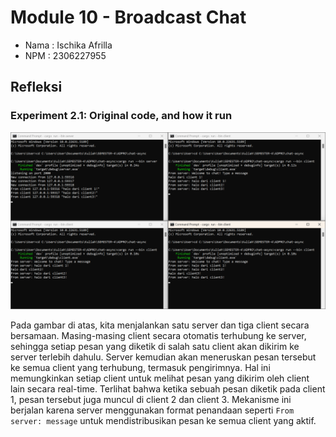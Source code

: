# Module 10 - Broadcast Chat

* Nama  : Ischika Afrilla
* NPM   : 2306227955

## Refleksi
### Experiment 2.1: Original code, and how it run
![Experiment 2.1: Original code, and how it run](images/Screenshot%20(1080).png)

Pada gambar di atas, kita menjalankan satu server dan tiga client secara bersamaan. Masing-masing client secara otomatis terhubung ke server, sehingga setiap pesan yang diketik di salah satu client akan dikirim ke server terlebih dahulu. Server kemudian akan meneruskan pesan tersebut ke semua client yang terhubung, termasuk pengirimnya. Hal ini memungkinkan setiap client untuk melihat pesan yang dikirim oleh client lain secara real-time. Terlihat bahwa ketika sebuah pesan diketik pada client 1, pesan tersebut juga muncul di client 2 dan client 3. Mekanisme ini berjalan karena server menggunakan format penandaan seperti `From server: message` untuk mendistribusikan pesan ke semua client yang aktif.